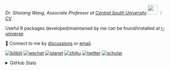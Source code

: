 
<p><em>Dr. Shixiang Wang, Associate Professor at <a href="https://en.csu.edu.cn/">Central South University</a> <img src="https://media.giphy.com/media/WUlplcMpOCEmTGBtBW/giphy.gif" width="30">  ｜ <a href="https://shixiangwang.github.io/cv-shixiang/">CV</a>
</em></p>

Useful R packages developed/maintained by me can be found/installed at [r-universe](https://shixiangwang.r-universe.dev/).

💬 Connect to me by
[discussions](https://github.com/ShixiangWang/self-study/discussions) or [email](mailto:shixiang1994wang@gmail.com). 

[![bilibili](https://img.shields.io/badge/王诗翔-B站-yellow)](https://space.bilibili.com/11553374) [![wechat](https://img.shields.io/badge/王诗翔-微信公众号-important)](https://shixiangwang.github.io/home/logo/qrcode.jpg) [![planet](https://img.shields.io/badge/王诗翔-知识星球-blueviolet)](https://t.zsxq.com/rBqbIei)  [![zhihu](https://img.shields.io/badge/王诗翔-知乎-blue)](https://www.zhihu.com/people/shixiangwang) [![twitter](https://img.shields.io/badge/WangShxiang-twitter-ff69b4)](https://twitter.com/WangShxiang) [![scholar](https://img.shields.io/badge/ShixiangWang-Scholar-00ffff)](https://scholar.google.com/citations?user=FvNp0NkAAAAJ) 

<details>
 
<summary>GitHub Stats</summary>


<!--START_SECTION:waka-->
**🐱 My GitHub Data** 

> 📦 5.0 MB Used in GitHub's Storage 
 > 
> 🏆 297 Contributions in the Year 2025
 > 
> 🚫 Not Opted to Hire
 > 
> 📜 98 Public Repositories 
 > 
> 🔑 30 Private Repositories 
 > 
**I'm an Early 🐤** 

```text
🌞 Morning                2272 commits        ████░░░░░░░░░░░░░░░░░░░░░   16.71 % 
🌆 Daytime                5803 commits        ███████████░░░░░░░░░░░░░░   42.68 % 
🌃 Evening                4591 commits        ████████░░░░░░░░░░░░░░░░░   33.77 % 
🌙 Night                  930 commits         ██░░░░░░░░░░░░░░░░░░░░░░░   06.84 % 
```
📅 **I'm Most Productive on Tuesday** 

```text
Monday                   2146 commits        ████░░░░░░░░░░░░░░░░░░░░░   15.78 % 
Tuesday                  2509 commits        █████░░░░░░░░░░░░░░░░░░░░   18.45 % 
Wednesday                2281 commits        ████░░░░░░░░░░░░░░░░░░░░░   16.78 % 
Thursday                 2168 commits        ████░░░░░░░░░░░░░░░░░░░░░   15.95 % 
Friday                   2073 commits        ████░░░░░░░░░░░░░░░░░░░░░   15.25 % 
Saturday                 1038 commits        ██░░░░░░░░░░░░░░░░░░░░░░░   07.63 % 
Sunday                   1381 commits        ███░░░░░░░░░░░░░░░░░░░░░░   10.16 % 
```


**I Mostly Code in R** 

```text
R                        84 repos            ██████████████░░░░░░░░░░░   54.90 % 
HTML                     24 repos            ████░░░░░░░░░░░░░░░░░░░░░   15.69 % 
JavaScript               9 repos             █░░░░░░░░░░░░░░░░░░░░░░░░   05.88 % 
Shell                    8 repos             █░░░░░░░░░░░░░░░░░░░░░░░░   05.23 % 
Jupyter Notebook         5 repos             █░░░░░░░░░░░░░░░░░░░░░░░░   03.27 % 
```




 Last Updated on 05/05/2025 18:52:28 UTC
<!--END_SECTION:waka-->

> These Readme stats are generated using github action [awesome-readme-stats](https://github.com/anmol098/waka-readme-stats)

-----

**NOTE: Top languages does not indicate my skill level or anything like that. It is just a metric of which languages have been hosted by me on GitHub based on the usage across repositories.**

</details>
